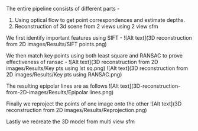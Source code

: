 The entire pipeline consists of different parts -
1) Using optical flow to get point correspondences and estimate depths.
2) Reconstruction of 3d scene from 2 views using 2 view sfm

We first identify important features using SIFT -
![Alt text](3D reconstruction from 2D images/Results/SIFT points.png)

We then match key points using both least square and RANSAC to prove effectiveness of ransac -
![Alt text](3D reconstruction from 2D images/Results/Key pts using lst sq.png)
![Alt text](3D reconstruction from 2D images/Results/Key pts using RANSAC.png)

The resulting epipolar lines are as follows 
 ![Alt text](3D-reconstruction-from-2D-images/Results/Epipolar lines.png)

Finally we reproject the points of one image onto the other
![Alt text](3D reconstruction from 2D images/Results/Reprojection.png)

Lastly we recreate the 3D model from multi view sfm
